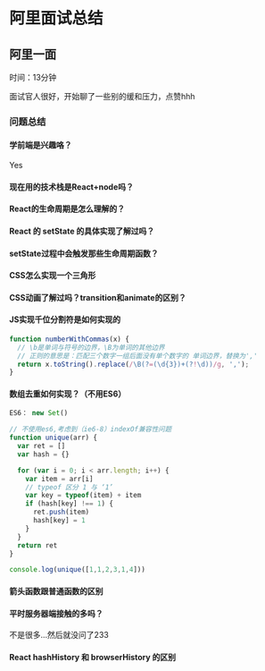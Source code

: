 # 阿里面试总结

## 阿里一面

时间：13分钟

面试官人很好，开始聊了一些别的缓和压力，点赞hhh

### 问题总结

#### 学前端是兴趣咯？

Yes

#### 现在用的技术栈是React+node吗？

#### React的生命周期是怎么理解的？

#### React 的 setState 的具体实现了解过吗？

#### setState过程中会触发那些生命周期函数？

#### CSS怎么实现一个三角形

#### CSS动画了解过吗？transition和animate的区别？

#### JS实现千位分割符是如何实现的

```js
function numberWithCommas(x) {
  // \b是单词与符号的边界，\B为单词的其他边界
  // 正则的意思是：匹配三个数字一组后面没有单个数字的 单词边界，替换为','
  return x.toString().replace(/\B(?=(\d{3})+(?!\d))/g, ',');
}
```

#### 数组去重如何实现？（不用ES6）

```js
ES6： new Set()

// 不使用es6,考虑到（ie6-8）indexOf兼容性问题
function unique(arr) {
  var ret = []
  var hash = {}

  for (var i = 0; i < arr.length; i++) {
    var item = arr[i]
    // typeof 区分 1 与 ‘1’
    var key = typeof(item) + item
    if (hash[key] !== 1) {
      ret.push(item)
      hash[key] = 1
    }
  }
  return ret
}

console.log(unique([1,1,2,3,1,4]))
```

#### 箭头函数跟普通函数的区别

#### 平时服务器端接触的多吗？

不是很多...然后就没问了233

#### React hashHistory 和 browserHistory 的区别
